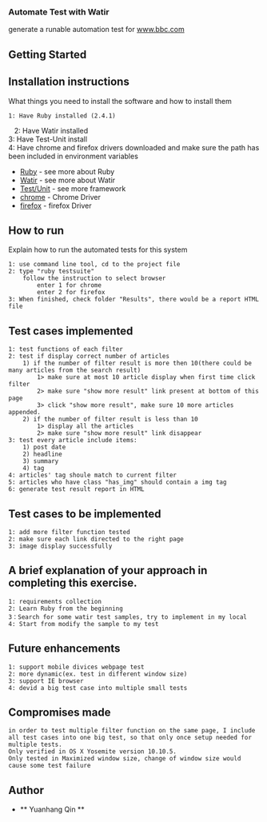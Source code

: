 ### Automate Test with Watir 

generate a runable automation test for www.bbc.com

## Getting Started



## Installation instructions

What things you need to install the software and how to install them

    1: Have Ruby installed (2.4.1)    
    2: Have Watir installed     
    3: Have Test-Unit install    
    4: Have chrome and firefox drivers downloaded and make sure the path has been included in environment variables

* [Ruby](https://github.com/ruby/ruby) - see more about Ruby
* [Watir](https://github.com/watir/watir) - see more about Watir
* [Test/Unit](https://watir.com/frameworks/) - see more framework
* [chrome](https://sites.google.com/a/chromium.org/chromedriver/) - Chrome Driver
* [firefox](https://github.com/mozilla/geckodriver/releases) - firefox Driver

## How to run

Explain how to run the automated tests for this system

    1: use command line tool, cd to the project file 
    2: type "ruby testsuite"
        follow the instruction to select browser
            enter 1 for chrome
            enter 2 for firefox
    3: When finished, check folder "Results", there would be a report HTML file   
    
## Test cases implemented
    1: test functions of each filter 
    2: test if display correct number of articles 
        1) if the number of filter result is more then 10(there could be many articles from the search result)
            1> make sure at most 10 article display when first time click filter 
            2> make sure "show more result" link present at bottom of this page 
            3> click "show more result", make sure 10 more articles appended. 
        2) if the number of filter result is less than 10 
            1> display all the articles
            2> make sure "show more result" link disappear         
    3: test every article include items:
        1) post date
        2) headline
        3) summary 
        4) tag
    4: articles' tag shoule match to current filter 
    5: articles who have class "has_img" should contain a img tag
    6: generate test result report in HTML
 
## Test cases to be implemented
    1: add more filter function tested 
    2: make sure each link directed to the right page 
    3: image display successfully 
 
## A brief explanation of your approach in completing this exercise.
    1: requirements collection  
    2: Learn Ruby from the beginning 
    3：Search for some watir test samples, try to implement in my local 
    4: Start from modify the sample to my test

## Future enhancements
    
    1: support mobile divices webpage test 
    2: more dynamic(ex. test in different window size)
    3: support IE browser 
    4: devid a big test case into multiple small tests 

## Compromises made

    in order to test multiple filter function on the same page, I include all test cases into one big test, so that only once setup needed for multiple tests.
    Only verified in OS X Yosemite version 10.10.5. 
    Only tested in Maximized window size, change of window size would cause some test failure
    
## Author

* ** Yuanhang Qin ** 

